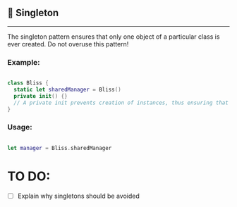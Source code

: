 ## 💍 Singleton
------------

The singleton pattern ensures that only one object of a particular class is ever created.
Do not overuse this pattern!

### Example:

```swift

class Bliss {
  static let sharedManager = Bliss()
  private init() {}  
  // A private init prevents creation of instances, thus ensuring that just one instance is created.
}

```

### Usage:

```swift

let manager = Bliss.sharedManager

```

# TO DO:
- [ ] Explain why singletons should be avoided
